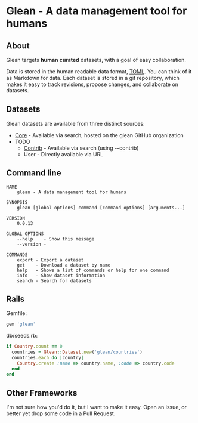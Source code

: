 # Glean - A data management tool for humans

## About
Glean targets __human curated__ datasets, with a goal of easy collaboration.

Data is stored in the human readable data format, [TOML](https://github.com/mojombo/toml). You can think of it as Markdown for data. Each dataset is stored in a git repository, which makes it easy to track revisions, propose changes, and collaborate on datasets.

## Datasets
Glean datasets are available from three distinct sources:

* [Core](http://github.com/glean) - Available via search, hosted on the glean GitHub organization
* TODO
  * [Contrib](http://github.com/glean/glean-sources) - Available via search (using --contrib)
  * User - Directly available via URL

## Command line
```
NAME
    glean - A data management tool for humans

SYNOPSIS
    glean [global options] command [command options] [arguments...]

VERSION
    0.0.13

GLOBAL OPTIONS
    --help    - Show this message
    --version - 

COMMANDS
    export - Export a dataset
    get    - Download a dataset by name
    help   - Shows a list of commands or help for one command
    info   - Show dataset information
    search - Search for datasets
```

## Rails

Gemfile:
```ruby
gem 'glean'
```

db/seeds.rb:
```ruby
if Country.count == 0
  countries = Glean::Dataset.new('glean/countries')
  countries.each do |country|
    Country.create :name => country.name, :code => country.code
  end
end
```

## Other Frameworks

I'm not sure how you'd do it, but I want to make it easy. Open an issue, or better yet drop some code in a Pull Request.
